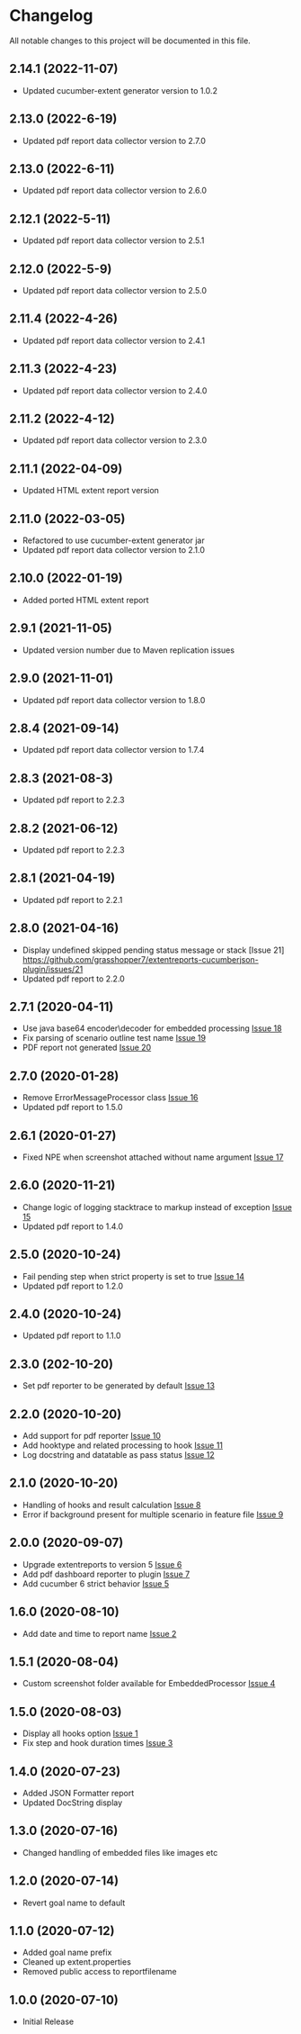 # Changelog
All notable changes to this project will be documented in this file.

## 2.14.1 (2022-11-07)
* Updated cucumber-extent generator version to 1.0.2

## 2.13.0 (2022-6-19)
* Updated pdf report data collector version to 2.7.0

## 2.13.0 (2022-6-11)
* Updated pdf report data collector version to 2.6.0

## 2.12.1 (2022-5-11)
* Updated pdf report data collector version to 2.5.1

## 2.12.0 (2022-5-9)
* Updated pdf report data collector version to 2.5.0

## 2.11.4 (2022-4-26)
* Updated pdf report data collector version to 2.4.1

## 2.11.3 (2022-4-23)
* Updated pdf report data collector version to 2.4.0

## 2.11.2 (2022-4-12)
* Updated pdf report data collector version to 2.3.0

## 2.11.1 (2022-04-09)
* Updated HTML extent report version

## 2.11.0 (2022-03-05)
* Refactored to use cucumber-extent generator jar
* Updated pdf report data collector version to 2.1.0

## 2.10.0 (2022-01-19)
* Added ported HTML extent report

## 2.9.1 (2021-11-05)
* Updated version number due to Maven replication issues

## 2.9.0 (2021-11-01)
* Updated pdf report data collector version to 1.8.0

## 2.8.4 (2021-09-14)
* Updated pdf report data collector version to 1.7.4

## 2.8.3 (2021-08-3)
* Updated pdf report to 2.2.3

## 2.8.2 (2021-06-12)
* Updated pdf report to 2.2.3

## 2.8.1 (2021-04-19)
* Updated pdf report to 2.2.1

## 2.8.0 (2021-04-16)
* Display undefined skipped pending status message or stack [Issue 21] https://github.com/grasshopper7/extentreports-cucumberjson-plugin/issues/21
* Updated pdf report to 2.2.0

## 2.7.1 (2020-04-11)
* Use java base64 encoder\decoder for embedded processing [Issue 18](https://github.com/grasshopper7/extentreports-cucumberjson-plugin/issues/18)
* Fix parsing of scenario outline test name [Issue 19](https://github.com/grasshopper7/extentreports-cucumberjson-plugin/issues/19)
* PDF report not generated [Issue 20](https://github.com/grasshopper7/extentreports-cucumberjson-plugin/issues/20)

## 2.7.0 (2020-01-28)
* Remove ErrorMessageProcessor class [Issue 16](https://github.com/grasshopper7/extentreports-cucumberjson-plugin/issues/16)
* Updated pdf report to 1.5.0

## 2.6.1 (2020-01-27)
* Fixed NPE when screenshot attached without name argument [Issue 17](https://github.com/grasshopper7/extentreports-cucumberjson-plugin/issues/17)

## 2.6.0 (2020-11-21)
* Change logic of logging stacktrace to markup instead of exception [Issue 15](https://github.com/grasshopper7/extentreports-cucumberjson-plugin/issues/15)
* Updated pdf report to 1.4.0

## 2.5.0 (2020-10-24)
* Fail pending step when strict property is set to true [Issue 14](https://github.com/grasshopper7/extentreports-cucumberjson-plugin/issues/14)
* Updated pdf report to 1.2.0

## 2.4.0 (2020-10-24)
* Updated pdf report to 1.1.0

## 2.3.0 (202-10-20)
* Set pdf reporter to be generated by default [Issue 13](https://github.com/grasshopper7/extentreports-cucumberjson-plugin/issues/13)

## 2.2.0 (2020-10-20)
* Add support for pdf reporter [Issue 10](https://github.com/grasshopper7/extentreports-cucumberjson-plugin/issues/10)
* Add hooktype and related processing to hook [Issue 11](https://github.com/grasshopper7/extentreports-cucumberjson-plugin/issues/11)
* Log docstring and datatable as pass status [Issue 12](https://github.com/grasshopper7/extentreports-cucumberjson-plugin/issues/12)

## 2.1.0 (2020-10-20)
* Handling of hooks and result calculation [Issue 8](https://github.com/grasshopper7/extentreports-cucumberjson-plugin/issues/8)
* Error if background present for multiple scenario in feature file [Issue 9](https://github.com/grasshopper7/extentreports-cucumberjson-plugin/issues/9)

## 2.0.0 (2020-09-07)
* Upgrade extentreports to version 5 [Issue 6](https://github.com/grasshopper7/extentreports-cucumberjson-plugin/issues/6)
* Add pdf dashboard reporter to plugin [Issue 7](https://github.com/grasshopper7/extentreports-cucumberjson-plugin/issues/7)
* Add cucumber 6 strict behavior [Issue 5](https://github.com/grasshopper7/extentreports-cucumberjson-plugin/issues/5)

## 1.6.0 (2020-08-10)
* Add date and time to report name [Issue 2](https://github.com/grasshopper7/extentreports-cucumberjson-plugin/issues/2)

## 1.5.1 (2020-08-04)
* Custom screenshot folder available for EmbeddedProcessor [Issue 4](https://github.com/grasshopper7/extentreports-cucumberjson-plugin/issues/4)

## 1.5.0 (2020-08-03)

* Display all hooks option [Issue 1](https://github.com/grasshopper7/extentreports-cucumberjson-plugin/issues/1)
* Fix step and hook duration times [Issue 3](https://github.com/grasshopper7/extentreports-cucumberjson-plugin/issues/3)

## 1.4.0 (2020-07-23)

* Added JSON Formatter report
* Updated DocString display

## 1.3.0 (2020-07-16)

* Changed handling of embedded files like images etc

## 1.2.0 (2020-07-14)

* Revert goal name to default

## 1.1.0 (2020-07-12)

* Added goal name prefix
* Cleaned up extent.properties
* Removed public access to reportfilename

## 1.0.0 (2020-07-10)

* Initial Release
